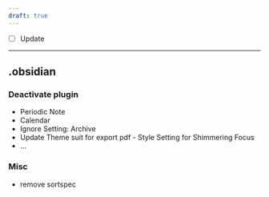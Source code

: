 ```yaml
---
draft: true
---
```

- [ ] Update
---
## .obsidian
### Deactivate plugin
- Periodic Note
- Calendar
- Ignore Setting: Archive
- Update Theme suit for export pdf - Style Setting for Shimmering Focus
- …

### Misc
- remove sortspec
